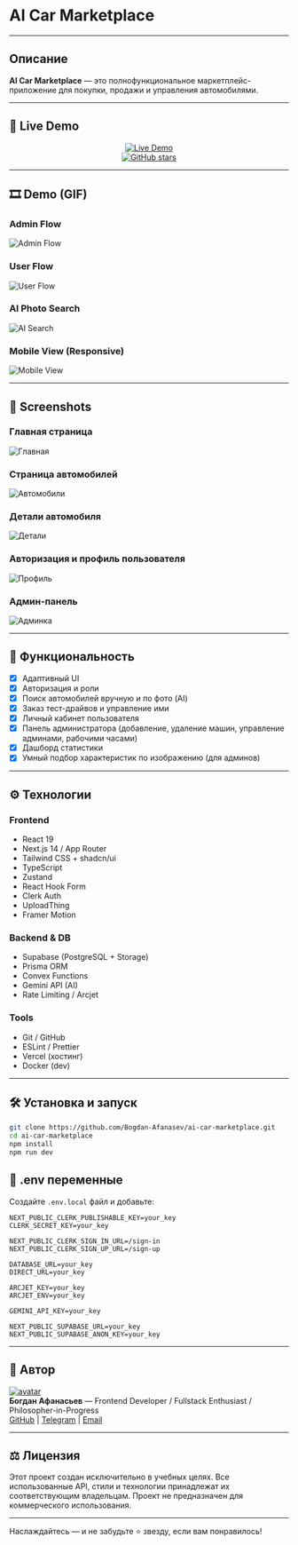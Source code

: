 # AI Car Marketplace

---

## Описание

**AI Car Marketplace** — это полнофункциональное маркетплейс-приложение для покупки, продажи и управления автомобилями.

---

## 🚀 Live Demo

<p align="center">
  <a href="https://ai-car-marketplace-rouge.vercel.app">
    <img src="https://img.shields.io/badge/-Live%20Demo-blue?style=for-the-badge" alt="Live Demo" />
  </a>
  <br />
  <a href="https://github.com/Bogdan-Afanasev/ai-car-marketplace">
    <img src="https://img.shields.io/github/stars/Bogdan-Afanasev/ai-car-marketplace?style=social" alt="GitHub stars" />
  </a>
</p>

---

## 🎞️ Demo (GIF)

### Admin Flow

![Admin Flow](./screenshots/admin-flow.gif)

### User Flow

![User Flow](./screenshots/user-flow.gif)

### AI Photo Search

![AI Search](./screenshots/ai-search.gif)

### Mobile View (Responsive)

![Mobile View](./screenshots/mobile--view.gif)

---

## 📸 Screenshots

### Главная страница

![Главная](./screenshots/home.png)

### Страница автомобилей

![Автомобили](./screenshots/cars-page.png)

### Детали автомобиля

![Детали](./screenshots/car-details.png)

### Авторизация и профиль пользователя

![Профиль](./screenshots/profile.png)

### Админ-панель

![Админка](./screenshots/admin-panel.png)

---

## 🧪 Функциональность

- [x] Адаптивный UI
- [x] Авторизация и роли
- [x] Поиск автомобилей вручную и по фото (AI)
- [x] Заказ тест-драйвов и управление ими
- [x] Личный кабинет пользователя
- [x] Панель администратора (добавление, удаление машин, управление админами, рабочими часами)
- [x] Дашборд статистики
- [x] Умный подбор характеристик по изображению (для админов)

---

## ⚙️ Технологии

### Frontend

- React 19
- Next.js 14 / App Router
- Tailwind CSS + shadcn/ui
- TypeScript
- Zustand
- React Hook Form
- Clerk Auth
- UploadThing
- Framer Motion

### Backend & DB

- Supabase (PostgreSQL + Storage)
- Prisma ORM
- Convex Functions
- Gemini API (AI)
- Rate Limiting / Arcjet

### Tools

- Git / GitHub
- ESLint / Prettier
- Vercel (хостинг)
- Docker (dev)

---

## 🛠️ Установка и запуск

```bash
git clone https://github.com/Bogdan-Afanasev/ai-car-marketplace.git
cd ai-car-marketplace
npm install
npm run dev
```

## 🔐 .env переменные

Создайте `.env.local` файл и добавьте:

```env
NEXT_PUBLIC_CLERK_PUBLISHABLE_KEY=your_key
CLERK_SECRET_KEY=your_key

NEXT_PUBLIC_CLERK_SIGN_IN_URL=/sign-in
NEXT_PUBLIC_CLERK_SIGN_UP_URL=/sign-up

DATABASE_URL=your_key
DIRECT_URL=your_key

ARCJET_KEY=your_key
ARCJET_ENV=your_key

GEMINI_API_KEY=your_key

NEXT_PUBLIC_SUPABASE_URL=your_key
NEXT_PUBLIC_SUPABASE_ANON_KEY=your_key
```

---

## 🤝 Автор

[![avatar](https://avatars.githubusercontent.com/u/ВАШ_ID?s=64)](https://github.com/Bogdan-Afanasev)  
**Богдан Афанасьев** — Frontend Developer / Fullstack Enthusiast / Philosopher-in-Progress  
[GitHub](https://github.com/Bogdan-Afanasev) | [Telegram](https://t.me/your_tg) | [Email](mailto:bogdan.way.00@gmail.com)

---

## ⚖️ Лицензия

Этот проект создан исключительно в учебных целях. Все использованные API, стили и технологии принадлежат их соответствующим владельцам. Проект не предназначен для коммерческого использования.

---

Наслаждайтесь — и не забудьте ⭐ звезду, если вам понравилось!
